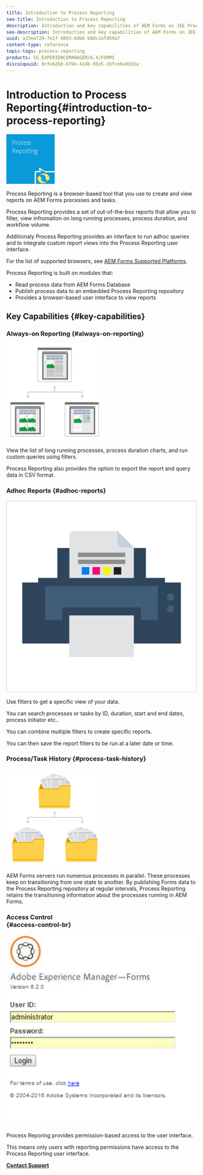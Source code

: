 ```yaml
---
title: Introduction to Process Reporting
seo-title: Introduction to Process Reporting
description: Introduction and key capabilities of AEM Forms on JEE Process Reporting
seo-description: Introduction and key capabilities of AEM Forms on JEE Process Reporting
uuid: a33ea729-7e1f-4093-bdb6-b8dc3afd59a7
content-type: reference
topic-tags: process-reporting
products: SG_EXPERIENCEMANAGER/6.4/FORMS
discoiquuid: 0cfe62b8-839e-414b-95e5-1bfce6a9d16a
---
```


# Introduction to Process Reporting{#introduction-to-process-reporting}

 ![](assets/process-reporting.png)

Process Reporting is a browser-based tool that you use to create and view reports on AEM Forms processes and tasks.

Process Reporting provides a set of out-of-the-box reports that allow you to filter, view infromation on long running processes, process duration, and workflow volume.

Additionaly Process Reporting provides an interface to run adhoc queries and to integrate custom report views into the Process Reporting user interface.

For the list of supported browsers, see [AEM Forms Supported Platforms](/help/forms/using/aem-forms-jee-supported-platforms.md).

Process Reporting is built on modules that:

* Read process data from AEM Forms Database
* Publish process data to an embedded Process Reporting repository
* Provides a browser-based user interface to view reports

## Key Capabilities {#key-capabilities}

### Always-on Reporting {#always-on-reporting}

![](assets/site-management.png)

View the list of long running processes, process duration charts, and run custom queries using filters.

Process Reporting also provides the option to export the report and query data in CSV format.

### Adhoc Reports {#adhoc-reports}

![](assets/print-&-colour.png)

Use filters to get a specific view of your data.

You can search processes or tasks by ID, duration, start and end dates, process initiator etc..

You can combine multiple filters to create specific reports.

You can then save the report filters to be run at a later date or time.

### Process/Task History {#process-task-history}

![](assets/file-management.png)

AEM Forms servers run numerous processes in parallel. These processes keep on transitioning from one state to another. By publishing Forms data to the Process Reporting repository at regular intervals, Process Reporting retains the transitioning information about the processes running in AEM Forms.

### Access Control <br> {#access-control-br}

![](assets/untitled.png)

Process Reporing provides permission-based access to the user interface.

This means only users with reporting permissions have access to the Process Reporting user interface.

[**Contact Support**](https://www.adobe.com/account/sign-in.supportportal.html)
